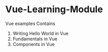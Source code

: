 # Vue-Learning-Module
Vue examples Contains

1) Writing Hello World in Vue
2) Fundamentals in Vue
3) Components in Vue

